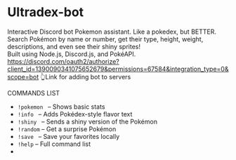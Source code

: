 # Ultradex-bot
Interactive Discord bot Pokemon assistant. Like a pokedex, but BETTER.
Search Pokémon by name or number, get their type, height, weight, descriptions, and even see their shiny sprites!  
Built using Node.js, Discord.js, and PokéAPI.
https://discord.com/oauth2/authorize?client_id=1390090341075652679&permissions=67584&integration_type=0&scope=bot
👆Link for adding bot to servers


  COMMANDS LIST
- `!pokemon ` – Shows basic stats
- `!info ` – Adds Pokédex-style flavor text
- `!shiny ` – Sends a shiny version of the Pokémon
- `!random` – Get a surprise Pokémon
- `!save ` – Save your favorites locally
- `!help` – Full command list
- 
